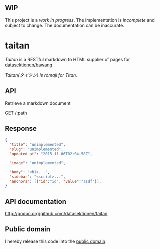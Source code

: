## WIP

This project is a *work in progress*. The implementation is *incomplete* and
subject to change. The documentation can be inaccurate.

# taitan

*Taitan* is a RESTful markdown to HTML supplier of pages for [datasektionen/bawang](http://github.com/datasektionen/bawang).

*Taitan(タイタン) is romaji for Titan.*

## API

Retrieve a markdown document

GET /:path

## Response

```json
{
  "title": "unimplemented",
  "slug": "unimplemented",
  "updated_at": "2015-11-06T02:04:58Z",

  "image": "unimplemented",

  "body": "<h1>...",
  "sidebar": "<script>...",
  "anchors": [{"id":"id", "value":"asdf"}],
}
```

## API documentation

http://godoc.org/github.com/datasektionen/taitan


## Public domain

I hereby release this code into the [public domain](https://creativecommons.org/publicdomain/zero/1.0/).
